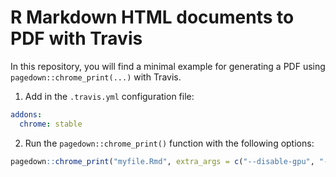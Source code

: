 # R Markdown HTML documents to PDF with Travis

In this repository, you will find a minimal example for generating a PDF using `pagedown::chrome_print(...)` with Travis.

1. Add in the `.travis.yml` configuration file:

```yml
addons:
  chrome: stable
```

2. Run the `pagedown::chrome_print()` function with the following options:

```r
pagedown::chrome_print("myfile.Rmd", extra_args = c("--disable-gpu", "--no-sandbox"), work_dir = ".chromedir")
```


